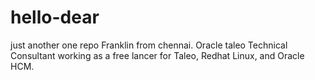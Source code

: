 # hello-dear
just another one repo
Franklin from chennai. Oracle taleo Technical Consultant working as a free lancer for Taleo, Redhat Linux, and Oracle HCM.
